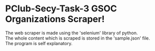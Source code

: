 # PClub-Secy-Task-3 GSOC Organizations Scraper!
The web scraper is made using the 'selenium' library of python.  
The whole content which is scraped is stored in the 'sample.json' file.  
The program is self explanatory.  
